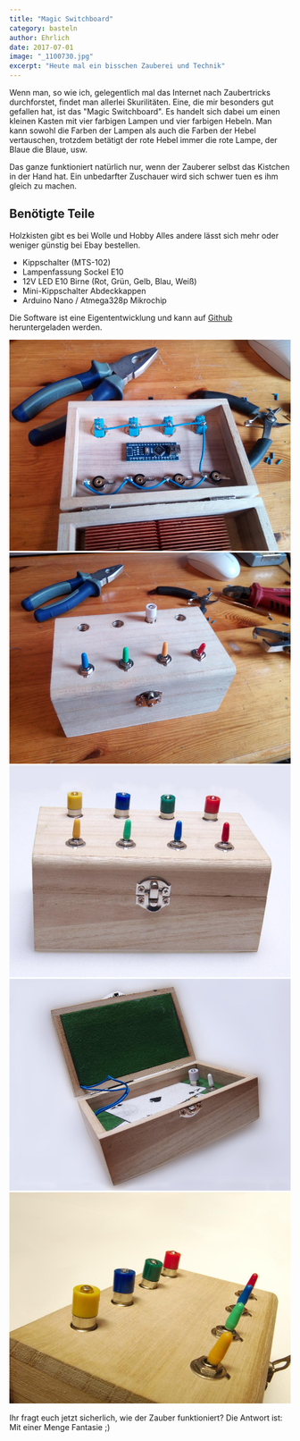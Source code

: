 ```yaml
---
title: "Magic Switchboard"
category: basteln
author: Ehrlich
date: 2017-07-01
image: "_1100730.jpg"
excerpt: "Heute mal ein bisschen Zauberei und Technik"
---
```


Wenn man, so wie ich, gelegentlich mal das Internet nach Zaubertricks durchforstet, findet man allerlei Skurilitäten.
Eine, die mir besonders gut gefallen hat, ist das "Magic Switchboard".
Es handelt sich dabei um einen kleinen Kasten mit vier farbigen Lampen und vier farbigen Hebeln.
Man kann sowohl die Farben der Lampen als auch die Farben der Hebel vertauschen, trotzdem betätigt der rote Hebel immer die rote Lampe, der Blaue die Blaue, usw.

Das ganze funktioniert natürlich nur, wenn der Zauberer selbst das Kistchen in der Hand hat.
Ein unbedarfter Zuschauer wird sich schwer tuen es ihm gleich zu machen.

## Benötigte Teile
Holzkisten gibt es bei Wolle und Hobby
Alles andere lässt sich mehr oder weniger günstig bei Ebay bestellen.

* Kippschalter (MTS-102)
* Lampenfassung Sockel E10
* 12V LED E10 Birne (Rot, Grün, Gelb, Blau, Weiß)
* Mini-Kippschalter Abdeckkappen
* Arduino Nano / Atmega328p Mikrochip

Die Software ist eine Eigententwicklung und kann auf [Github](https://github.com/RincewindWizzard/magic-switchboard) heruntergeladen werden.

![Innenansicht während des Verlötens](innenansicht.jpg)
![Ansicht von außen](switchboard_aussen.jpg)
![fertiges Switchboard](_1100730.jpg)
![Switchboard von innen](_1100747.jpg)
![Schalter und Lampen](_1100761.jpg)

Ihr fragt euch jetzt sicherlich, wie der Zauber funktioniert?
Die Antwort ist: Mit einer Menge Fantasie ;)
